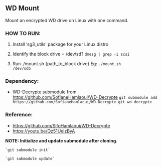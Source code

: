 ## WD Mount
Mount an encrypted WD drive on Linux with one command.

### HOW TO RUN:

1. Install ‘sg3_utils’ package for your Linux distro

2. Identify the block drive = /dev/sd?
    `dmesg | grep -i scsi `

3. Run ./mount.sh {path_to_block drive} Eg: <code>./mount.sh /dev/sdb</code>

### Dependency:

- WD-Decrypte submodule from https://github.com/SofianeHamlaoui/WD-Decrypte
    `git submodule add https://github.com/SofianeHamlaoui/WD-Decrypte.git wd-decrypte`

### Reference:
- https://github.com/SifoHamlaoui/WD-Decrypte
- https://youtu.be/Qz51UelzByA

**NOTE: Initialize and update submodule after cloning.**

    `git submodule init`

    `git submodule update`
